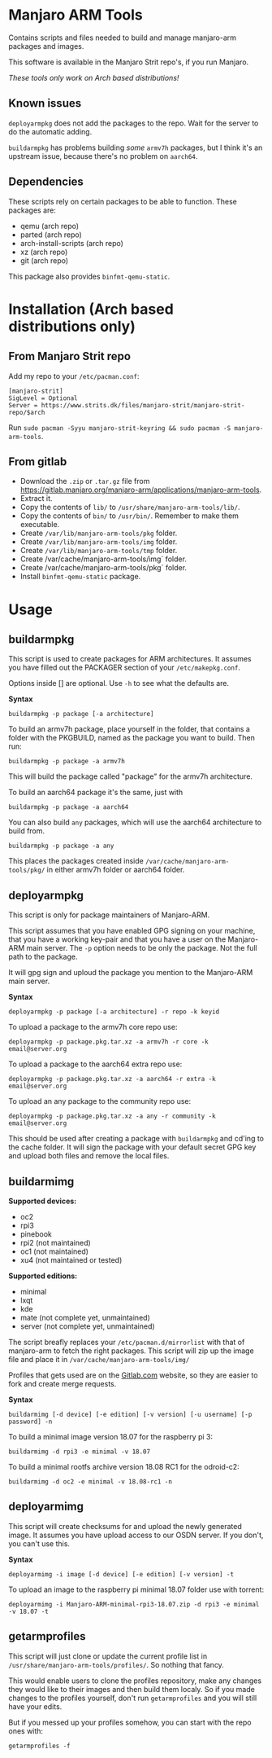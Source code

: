 # Manjaro ARM Tools
Contains scripts and files needed to build and manage manjaro-arm packages and images.

This software is available in the Manjaro Strit repo's, if you run Manjaro.

*These tools only work on Arch based distributions!*


## Known issues
`deployarmpkg` does not add the packages to the repo. Wait for the server to do the automatic adding.

`buildarmpkg` has problems building *some* `armv7h` packages, but I think it's an upstream issue, because there's no problem on `aarch64`.

## Dependencies
These scripts rely on certain packages to be able to function. These packages are:
* qemu (arch repo)
* parted (arch repo)
* arch-install-scripts (arch repo)
* xz (arch repo)
* git (arch repo)

This package also provides `binfmt-qemu-static`.

# Installation (Arch based distributions only)
## From Manjaro Strit repo
Add my repo to your `/etc/pacman.conf`:
```
[manjaro-strit]
SigLevel = Optional
Server = https://www.strits.dk/files/manjaro-strit/manjaro-strit-repo/$arch
```
Run `sudo pacman -Syyu manjaro-strit-keyring && sudo pacman -S manjaro-arm-tools`.

## From gitlab
* Download the `.zip` or `.tar.gz` file from https://gitlab.manjaro.org/manjaro-arm/applications/manjaro-arm-tools.
* Extract it.
* Copy the contents of `lib/` to `/usr/share/manjaro-arm-tools/lib/`.
* Copy the contents of `bin/` to `/usr/bin/`. Remember to make them executable.
* Create `/var/lib/manjaro-arm-tools/pkg` folder.
* Create `/var/lib/manjaro-arm-tools/img` folder.
* Create `/var/lib/manjaro-arm-tools/tmp` folder.
* Create /var/cache/manjaro-arm-tools/img` folder.
* Create /var/cache/manjaro-arm-tools/pkg` folder.
* Install `binfmt-qemu-static` package.

# Usage
## buildarmpkg
This script is used to create packages for ARM architectures.
It assumes you have filled out the PACKAGER section of your `/etc/makepkg.conf`.

Options inside [] are optional. Use `-h` to see what the defaults are.

**Syntax**

```
buildarmpkg -p package [-a architecture]
```

To build an armv7h package, place yourself in the folder, that contains a folder with the PKGBUILD, named as the package you want to build. Then run:

```
buildarmpkg -p package -a armv7h
```

This will build the package called "package" for the armv7h architecture.

To build an aarch64 package it's the same, just with

```
buildarmpkg -p package -a aarch64
```

You can also build `any` packages, which will use the aarch64 architecture to build from.

```
buildarmpkg -p package -a any
```

This places the packages created inside `/var/cache/manjaro-arm-tools/pkg/` in either armv7h folder or aarch64 folder.

## deployarmpkg
This script is only for package maintainers of Manjaro-ARM.

This script assumes that you have enabled GPG signing on your machine, that you have a working key-pair and that you have a user on the Manjaro-ARM main server.
The `-p` option needs to be only the package. Not the full path to the package.

It will gpg sign and uploud the package you mention to the Manjaro-ARM main server.


**Syntax**

```
deployarmpkg -p package [-a architecture] -r repo -k keyid
```

To upload a package to the armv7h core repo use:

```
deployarmpkg -p package.pkg.tar.xz -a armv7h -r core -k email@server.org
```

To upload a package to the aarch64 extra repo use:

```
deployarmpkg -p package.pkg.tar.xz -a aarch64 -r extra -k email@server.org
```

To upload an any package to the community repo use:

```
deployarmpkg -p package.pkg.tar.xz -a any -r community -k email@server.org
```

This should be used after creating a package with `buildarmpkg` and cd'ing to the cache folder. It will sign the package with your default secret GPG key and upload both files
and remove the local files.

## buildarmimg

**Supported devices:**
* oc2
* rpi3
* pinebook
* rpi2 (not maintained)
* oc1 (not maintained)
* xu4 (not maintained or tested)

**Supported editions:**

* minimal
* lxqt
* kde
* mate (not complete yet, unmaintained)
* server (not complete yet, unmaintained)


The script breafly replaces your `/etc/pacman.d/mirrorlist` with that of manjaro-arm to fetch the right packages.
This script will zip up the image file and place it in `/var/cache/manjaro-arm-tools/img/`

Profiles that gets used are on the [Gitlab.com](https://gitlab.com/Strit/arm-profiles) website, so they are easier to fork and create merge requests.

**Syntax**

```
buildarmimg [-d device] [-e edition] [-v version] [-u username] [-p password] -n
```

To build a minimal image version 18.07 for the raspberry pi 3:

```
buildarmimg -d rpi3 -e minimal -v 18.07
```

To build a minimal rootfs archive version 18.08 RC1 for the odroid-c2:

```
buildarmimg -d oc2 -e minimal -v 18.08-rc1 -n
```

## deployarmimg
This script will create checksums for and upload the newly generated image. It assumes you have upload access to our OSDN server.
If you don't, you can't use this.

**Syntax**

```
deployarmimg -i image [-d device] [-e edition] [-v version] -t
```

To upload an image to the raspberry pi minimal 18.07 folder use with torrent:

```
deployarmimg -i Manjaro-ARM-minimal-rpi3-18.07.zip -d rpi3 -e minimal -v 18.07 -t
```

## getarmprofiles
This script will just clone or update the current profile list in `/usr/share/manjaro-arm-tools/profiles/`.
So nothing that fancy.

This would enable users to clone the profiles repository, make any changes they would like to their images and then build them localy.
So if you made changes to the profiles yourself, don't run `getarmprofiles` and you will still have your edits.

But if you messed up your profiles somehow, you can start with the repo ones with:
```
getarmprofiles -f
```
